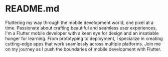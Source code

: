 # README.md
Fluttering my way through the mobile development world,
one pixel at a time. Passionate about crafting beautiful and seamless user experiences,
I'm a Flutter mobile developer with a keen eye for design and an insatiable hunger for learning.
From prototyping to deployment, I specialize in creating cutting-edge apps
that work seamlessly across multiple platforms. 
Join me on my journey as I push the boundaries of mobile development with Flutter.
